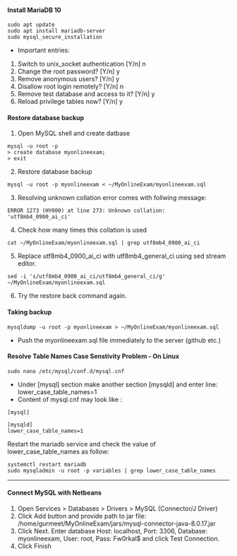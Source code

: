 #### Install MariaDB 10
```
sudo apt update
sudo apt install mariadb-server
sudo mysql_secure_installation
```
* Important entries:
1. Switch to unix_socket authentication [Y/n] n
2. Change the root password? [Y/n] y
3. Remove anonymous users? [Y/n] y
4. Disallow root login remotely? [Y/n] n
5. Remove test database and access to it? [Y/n] y
6. Reload privilege tables now? [Y/n] y

#### Restore database backup
1. Open MySQL shell and create datbase
```
mysql -u root -p
> create database myonlineexam;
> exit
```
2. Restore database backup
```
mysql -u root -p myonlineexam < ~/MyOnlineExam/myonlineexam.sql
```
3. Resolving unknown collation error comes with follwing message:
```
ERROR 1273 (HY000) at line 273: Unknown collation: 'utf8mb4_0900_ai_ci'
```
4. Check how many times this collation is used
```
cat ~/MyOnlineExam/myonlineexam.sql | grep utf8mb4_0900_ai_ci
```
5. Replace utf8mb4_0900_ai_ci with utf8mb4_general_ci using sed stream editor.
```
sed -i 's/utf8mb4_0900_ai_ci/utf8mb4_general_ci/g' ~/MyOnlineExam/myonlineexam.sql
```
6. Try the restore back command again.

#### Taking backup 
``` 
mysqldump -u root -p myonlineexam > ~/MyOnlineExam/myonlineexam.sql
```
* Push the myonlineexam.sql file immediately to the server (github etc.)

#### Resolve Table Names Case Senstivity Problem - On Linux

```
sudo nano /etc/mysql/conf.d/mysql.cnf
```
- Under [mysql] section make another section [mysqld] and enter line: lower_case_table_names=1
- Content of mysql.cnf may look like :
```
[mysql]

[mysqld]
lower_case_table_names=1
```
Restart the mariadb service and check the value of lower_case_table_names as follow:
```
systemctl restart mariadb
sudo mysqladmin -u root -p variables | grep lower_case_table_names
```

---
#### Connect MySQL with Netbeans
1. Open Services > Databases > Drivers > MySQL (Connector/J Driver)
2. Click Add button and provide path to jar file: /home/gurmeet/MyOnlineExam/jars/mysql-connector-java-8.0.17.jar
3. Click Next. Enter database Host: localhost, Port: 3306, Database: myonlineexam, User: root, Pass: Fw0rkal$ and click Test Connection.
4. Click Finish












